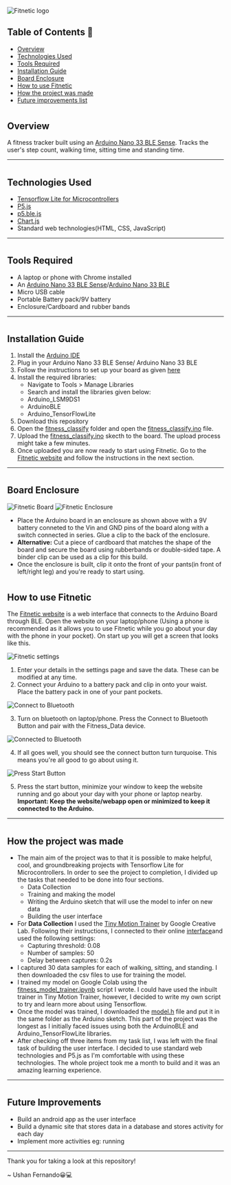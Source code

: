 ![Fitnetic logo](/images/logo.svg)

## Table of Contents 📘
* [Overview](#overview)
* [Technologies Used](#tech)
* [Tools Required](#tools)
* [Installation Guide](#install)
* [Board Enclosure](#board)
* [How to use Fitnetic](#using)
* [How the project was made](#how)
* [Future improvements list](#improve)

# <a name="overview"></a>
## Overview

A fitness tracker built using an [Arduino Nano 33 BLE Sense](https://store.arduino.cc/usa/nano-33-ble-sense). Tracks the user's step count, walking time, sitting time and standing time.

----

# <a name="tech"></a>
## Technologies Used

* [Tensorflow Lite for Microcontrollers](https://www.tensorflow.org/lite/microcontrollers)
* [P5.js](https://p5js.org/)
* [p5.ble.js](https://itpnyu.github.io/p5ble-website/)
* [Chart.js](https://www.chartjs.org/)
* Standard web technologies(HTML, CSS, JavaScript)

----

# <a name="tools"></a>
## Tools Required

* A laptop or phone with Chrome installed
* An [Arduino Nano 33 BLE Sense](https://store.arduino.cc/usa/nano-33-ble-sense)/[Arduino Nano 33 BLE](https://store.arduino.cc/usa/nano-33-ble)
* Micro USB cable
* Portable Battery pack/9V battery
* Enclosure/Cardboard and rubber bands

----

# <a name="install"></a>
## Installation Guide

1. Install the [Arduino IDE](https://www.arduino.cc/en/software)
2. Plug in your Arduino Nano 33 BLE Sense/ Arduino Nano 33 BLE
3. Follow the instructions to set up your board as given [here](https://www.arduino.cc/en/Guide/NANO33BLESense)
4. Install the required libraries:
    * Navigate to Tools > Manage Libraries
    * Search and install the libraries given below:
    * Arduino_LSM9DS1
    * ArduinoBLE
    * Arduino_TensorFlowLite
5. Download this repository
6. Open the [fitness_classify](/fitness_classify) folder and open the [fitness_classify.ino](/fitness_classify/fitness_classify.ino) file.
7. Upload the [fitness_classify.ino](/fitness_classify/fitness_classify.ino) skecth to the board. The upload process might take a few minutes.
8. Once uploaded you are now ready to start using Fitnetic. Go to the [Fitnetic website](https://fitnetic.netlify.app) and follow the instructions in the next section.

----

# <a name="board"></a>
## Board Enclosure
![Fitnetic Board](/images/fitnetic-board.jpg)
![Fitnetic Enclosure](/images/fitnetic-enclosure.jpg)
* Place the Arduino board in an enclosure as shown above with a 9V battery conneted to the Vin and GND pins of the board along with a switch connected in series. Glue a clip to the back of the enclosure.
* **Alternative:** Cut a piece of cardboard that matches the shape of the board and secure the board using rubberbands or double-sided tape. A binder clip can be used as a clip for this build.
* Once the enclosure is built, clip it onto the front of your pants(in front of left/right leg) and you're ready to start using.

# <a name="using"></a>
## How to use Fitnetic

The [Fitnetic website](https://www.fitnetic.netlify.app) is a web interface that connects to the Arduino Board through BLE. Open the website on your laptop/phone (Using a phone is recommended as it allows you to use Fitnetic while you go about your day with the phone in your pocket). On start up you will get a screen that looks like this.

![Fitnetic settings](/images/fitnetic-1.png)

1. Enter your details in the settings page and save the data. These can be modified at any time.
2. Connect your Arduino to a battery pack and clip in onto your waist. Place the battery pack in one of your pant pockets.

![Connect to Bluetooth](/images/fitnetic-2.png)

3. Turn on bluetooth on laptop/phone. Press the Connect to Bluetooth Button and pair with the Fitness_Data device.

![Connected to Bluetooth](/images/fitnetic-3.png)

4. If all goes well, you should see the connect button turn turquoise. This means you're all good to go about using it.

![Press Start Button](/images/fitnetic-4.png)

5. Press the start button, minimize your window to keep the website running and go about your day with your phone or laptop nearby.
    **Important: Keep the website/webapp open or minimized to keep it connected to the Arduino.**

----

# <a name="how"></a>
## How the project was made

* The main aim of the project was to that it is possible to make helpful, cool, and groundbreaking projects with Tensorflow Lite for Microcontrollers. In order to see the project to completion, I divided up the tasks that needed to be done into four sections.
    * Data Collection
    * Training and making the model
    * Writing the Arduino sketch that will use the model to infer on new data
    * Building the user interface
* For **Data Collection** I used the [Tiny Motion Trainer](https://github.com/googlecreativelab/tiny-motion-trainer) by Google Creative Lab. Following their instructions, I connected to their online [interface](https://experiments.withgoogle.com/tiny-motion-trainer/view/)and used the following settings:
    * Capturing threshold: 0.08
    * Number of samples: 50
    * Delay between captures: 0.2s
* I captured 30 data samples for each of walking, sitting, and standing. I then downloaded the csv files to use for training the model.
* I trained my model on Google Colab using the [fitness_model_trainer.ipynb](/train/fitness_model_trainer.ipynb) script I wrote. I could have used the inbuilt trainer in Tiny Motion Trainer, however, I decided to write my own script to try and learn more about using Tensorflow.
* Once the model was trained, I downloaded the [model.h](fitness_classify/model.h) file and put it in the same folder as the Arduino sketch. This part of the project was the longest as I initially faced issues using both the ArduinoBLE and Arduino_TensorFlowLite libraries.
* After checking off three items from my task list, I was left with the final task of building the user interface. I decided to use standard web technologies and P5.js as I'm comfortable with using these technologies. The whole project took me a month to build and it was an amazing learning experience.

----

# <a name="improve"></a>
## Future Improvements

* Build an android app as the user interface
* Build a dynamic site that stores data in a database and stores activity for each day
* Implement more activities eg: running

----

Thank you for taking a look at this repository!

~ Ushan Fernando😀💻